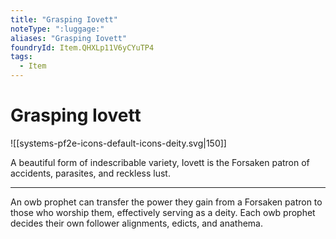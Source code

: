 ```yaml
---
title: "Grasping Iovett"
noteType: ":luggage:"
aliases: "Grasping Iovett"
foundryId: Item.QHXLp11V6yCYuTP4
tags:
  - Item
---
```


# Grasping Iovett
![[systems-pf2e-icons-default-icons-deity.svg|150]]

A beautiful form of indescribable variety, Iovett is the Forsaken patron of accidents, parasites, and reckless lust.

* * *

An owb prophet can transfer the power they gain from a Forsaken patron to those who worship them, effectively serving as a deity. Each owb prophet decides their own follower alignments, edicts, and anathema.
